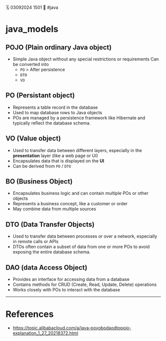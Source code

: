 🗓️ 03092024 1501
📎 #java

# java_models
## POJO (Plain ordinary Java object) 
- Simple Java object without any special restrictions or requirements Can be converted into 
	- `PO` >  After persistence
	- `DTO`  
	- `VO`
## PO (Persistant object) 
- Represents a table record in the database
- Used to map database rows to Java objects
- POs are managed by a persistence framework like Hibernate and typically reflect the database schema.

## VO (Value object) 
- Used to transfer data between different layers, especially in the **presentation** layer (like a web page or UI)
- Encapsulates data that is displayed on the **UI**
- Can be derived from `PO` / `DTO`

## BO (Business Object)
- Encapsulates business logic and can contain multiple POs or other objects
- Represents a business concept, like a customer or order
- May combine data from multiple sources

## DTO (Data Transfer Objects)
- Used to transfer data between processes or over a network, especially in remote calls or APIs
- DTOs often contain a subset of data from one or more POs to avoid exposing the entire database schema.

## DAO (data Access Object)
- Provides an interface for accessing data from a database
- Contains methods for CRUD (Create, Read, Update, Delete) operations 
- Works closely with POs to interact with the database

---

# References
- https://topic.alibabacloud.com/a/java-povobodaodtopojo-explanation_1_27_20218372.html